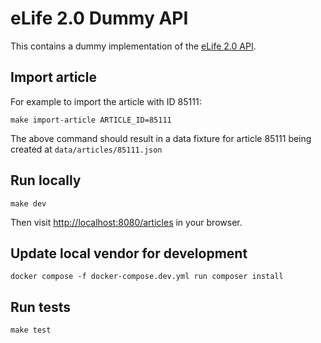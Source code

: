 eLife 2.0 Dummy API
===================

This contains a dummy implementation of the [eLife 2.0 API](https://github.com/elifesciences/api-raml).

## Import article

For example to import the article with ID 85111:
```$sh
make import-article ARTICLE_ID=85111
```

The above command should result in a data fixture for article 85111 being created at `data/articles/85111.json`

## Run locally

```$sh
make dev
```

Then visit [http://localhost:8080/articles](http://localhost:8080/articles) in your browser.

## Update local vendor for development

```$sh
docker compose -f docker-compose.dev.yml run composer install
```

## Run tests

```$sh
make test
```
